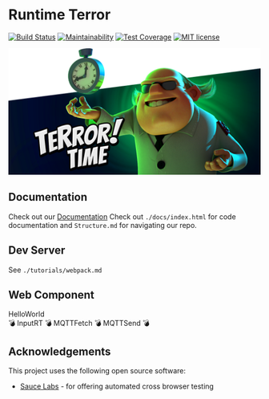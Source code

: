 # Runtime Terror
[![Build Status](https://travis-ci.com/ucsd-cse112/team9-webcomponent.svg?token=SYYH9pqzsbfveDCnEAbx&branch=valentin)](https://travis-ci.com/ucsd-cse112/team9-webcomponent)
[![Maintainability](https://api.codeclimate.com/v1/badges/01d9ca099423c56d223d/maintainability)](https://codeclimate.com/repos/5cc220fa4a01b954d700d805/maintainability)
[![Test Coverage](https://api.codeclimate.com/v1/badges/01d9ca099423c56d223d/test_coverage)](https://codeclimate.com/repos/5cc220fa4a01b954d700d805/test_coverage)
[![MIT license](http://img.shields.io/badge/license-MIT-brightgreen.svg)](http://opensource.org/licenses/MIT)
  
![](docs/images/time_terror.png)

## Documentation
Check out our [Documentation](http://htmlpreview.github.io/?https://github.com/ucsd-cse112/team9-webcomponent/blob/valentin/docs/index.html)
Check out `./docs/index.html` for code documentation and `Structure.md` for navigating our repo.

## Dev Server
See `./tutorials/webpack.md`

## Web Component

HelloWorld  
:bomb: InputRT :bomb: MQTTFetch :bomb: MQTTSend :bomb:

## Acknowledgements
This project uses the following open source software: 
- [Sauce Labs](https://saucelabs.com/) - for offering automated cross browser testing
  
